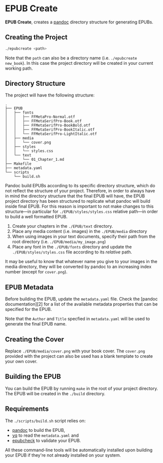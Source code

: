 # EPUB Create

**EPUB Create**, creates a [pandoc][1] directory structure for generating EPUBs.

## Creating the Project

```bash
./epubcreate <path>
```

Note that the `path` can also be a directory name (i.e. `./epubcreate new_book`). In this case the project directory will be created in your current working path.

## Directory Structure

The project will have the following structure:

```
.
├── EPUB
│   ├── fonts
│   │   ├── FFMetaPro-Normal.otf
│   │   ├── FFMetaSerifPro-Book.otf
│   │   ├── FFMetaSerifPro-BookBold.otf
│   │   ├── FFMetaSerifPro-BookItalic.otf
│   │   └── FFMetaSerifPro-LightItalic.otf
│   ├── media
│   │   └── cover.png
│   ├── styles
│   │   └── styles.css
│   └── text
│       └── 01_Chapter_1.md
├── Makefile
├── metadata.yaml
└── scripts
    └── build.sh
```

Pandoc build EPUBs according to its specific directory structure, which do not reflect the structure of your project. Therefore, in order to always have in mind the directory structure that the final EPUB will have, the EPUB project directory has been structured to replicate what pandoc will build inside final EPUB. For this reason is important to not make changes to this structure—in particular for `./EPUB/styles/styles.css` relative path—in order to build a well formatted EPUB.

1. Create your chapters in the `./EPUB/text` directory.
2. Place any media content (i.e. images) in the `./EPUB/media` directory
3. When using images in your text documents, specify their path from the root directory (i.e. `./EPUB/media/my_image.png`)
3. Place any font in the `./EPUB/fonts` directory and update the `./EPUB/styles/styles.css` file according to its *relative* path.

It may be useful to know that whatever name you give to your images in the media directory, they will be converted by pandoc to an increasing index number (except for `cover.png`).

## EPUB Metadata

Before building the EPUB, update the `metadata.yaml` file. Check the [pandoc documentation][2] for a list of the available metadata properties that can be specified for the EPUB.

Note that the `Author` and `Title` specfied in `metadata.yaml` will be used to generate the final EPUB name.

## Creating the Cover

Replace `./EPUB/media/cover.png` with your book cover. The `cover.png` provided with the project can also be used has a blank template to create your own cover.

## Building the EPUB

You can build the EPUB by running `make` in the root of your project directory. The EPUB will be created in the `./build` directory.

## Requirements

The `./scripts/build.sh` script relies on:

- [pandoc][1] to build the EPUB,
- [yq][3] to read the `metadata.yaml` and
- [epubcheck][4] to validate your EPUB. 

All these command-line tools will be automatically installed upon building your EPUB if they're not already installed on your system.


[1]: https://pandoc.org/ "Pandoc Website"
[3]: https://pandoc.org/MANUAL.html#metadata-variables "Pandoc Metadata"
[3]: https://github.com/mikefarah/yq "yq GitHub Page"
[4]: https://www.w3.org/publishing/epubcheck/ "EPUB Check Website"